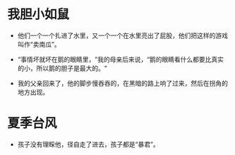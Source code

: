 # 我胆小如鼠

- 他们一个一个扎进了水里，又一个一个在水里亮出了屁股，他们把这样的游戏叫作“卖南瓜”​。

- “事情坏就坏在鹅的眼睛里，​”我的母亲后来说，​“鹅的眼睛看什么都要比真实的小，所以鹅的胆子是最大的。​”

- 我的父亲回来了，他的脚步慢吞吞的，在黑暗的路上响了过来，然后在拐角的地方出现。

# 夏季台风

- 孩子没有理睬他，径自走了进去，孩子都是“暴君”​。